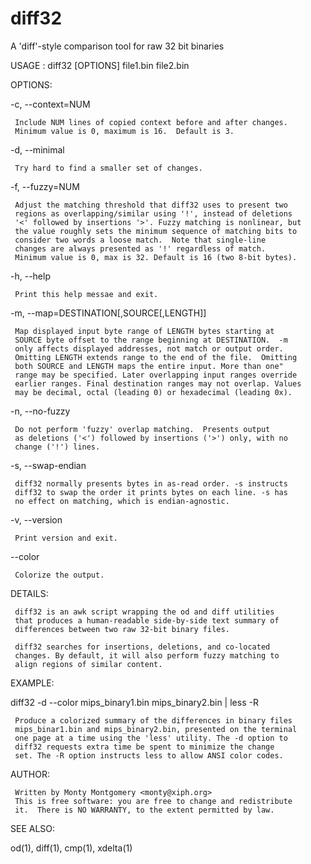 # diff32
A 'diff'-style comparison tool for raw 32 bit binaries

USAGE  : diff32 [OPTIONS] file1.bin file2.bin

OPTIONS:

  -c, --context=NUM

     Include NUM lines of copied context before and after changes.
     Minimum value is 0, maximum is 16.  Default is 3.

  -d, --minimal

     Try hard to find a smaller set of changes.

  -f, --fuzzy=NUM

     Adjust the matching threshold that diff32 uses to present two
     regions as overlapping/similar using '!', instead of deletions
     '<' followed by insertions '>'. Fuzzy matching is nonlinear, but
     the value roughly sets the minimum sequence of matching bits to
     consider two words a loose match.  Note that single-line
     changes are always presented as '!' regardless of match.
     Minimum value is 0, max is 32. Default is 16 (two 8-bit bytes).

  -h, --help

     Print this help messae and exit.

  -m, --map=DESTINATION[,SOURCE[,LENGTH]]

     Map displayed input byte range of LENGTH bytes starting at
     SOURCE byte offset to the range beginning at DESTINATION.  -m
     only affects displayed addresses, not match or output order.
     Omitting LENGTH extends range to the end of the file.  Omitting
     both SOURCE and LENGTH maps the entire input. More than one"
     range may be specified. Later overlapping input ranges override
     earlier ranges. Final destination ranges may not overlap. Values
     may be decimal, octal (leading 0) or hexadecimal (leading 0x).

-n, --no-fuzzy

     Do not perform 'fuzzy' overlap matching.  Presents output
     as deletions ('<') followed by insertions ('>') only, with no
     change ('!') lines.

  -s, --swap-endian

     diff32 normally presents bytes in as-read order. -s instructs
     diff32 to swap the order it prints bytes on each line. -s has
     no effect on matching, which is endian-agnostic.

  -v, --version

     Print version and exit.

  --color

     Colorize the output.

DETAILS:

     diff32 is an awk script wrapping the od and diff utilities
     that produces a human-readable side-by-side text summary of
     differences between two raw 32-bit binary files.

     diff32 searches for insertions, deletions, and co-located
     changes. By default, it will also perform fuzzy matching to
     align regions of similar content.

EXAMPLE:

  diff32 -d --color mips_binary1.bin mips_binary2.bin | less -R

     Produce a colorized summary of the differences in binary files
     mips_binar1.bin and mips_binary2.bin, presented on the terminal
     one page at a time using the 'less' utility. The -d option to
     diff32 requests extra time be spent to minimize the change
     set. The -R option instructs less to allow ANSI color codes.

AUTHOR:

     Written by Monty Montgomery <monty@xiph.org>
     This is free software: you are free to change and redistribute
     it.  There is NO WARRANTY, to the extent permitted by law.

SEE ALSO:

  od(1), diff(1), cmp(1), xdelta(1)
